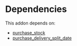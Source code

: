 # Dependencies

This addon depends on:

- [purchase_stock](https://github.com/bringout/oca-ocb-warehouse/tree/0ee5ffef60413a71dceb350918ad3fb572ec1875/odoo-bringout-oca-ocb-purchase_stock)
- [purchase_delivery_split_date](https://github.com/bringout/oca-workflow-process)
